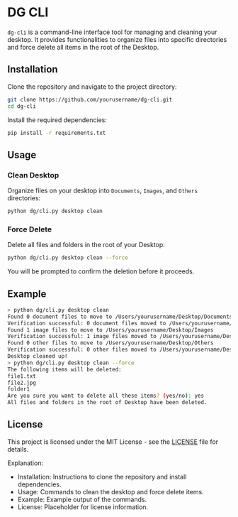 # DG CLI

`dg-cli` is a command-line interface tool for managing and cleaning your desktop. It provides functionalities to organize files into specific directories and force delete all items in the root of the Desktop.

## Installation

Clone the repository and navigate to the project directory:

```sh
git clone https://github.com/yourusername/dg-cli.git
cd dg-cli
```

Install the required dependencies:

```sh
pip install -r requirements.txt
```

## Usage

### Clean Desktop

Organize files on your desktop into `Documents`, `Images`, and `Others` directories:

```sh
python dg/cli.py desktop clean
```

### Force Delete

Delete all files and folders in the root of your Desktop:

```sh
python dg/cli.py desktop clean --force
```

You will be prompted to confirm the deletion before it proceeds.

## Example

```sh
> python dg/cli.py desktop clean
Found 0 document files to move to /Users/yourusername/Desktop/Documents
Verification successful: 0 document files moved to /Users/yourusername/Desktop/Documents
Found 1 image files to move to /Users/yourusername/Desktop/Images
Verification successful: 1 image files moved to /Users/yourusername/Desktop/Images
Found 0 other files to move to /Users/yourusername/Desktop/Others
Verification successful: 0 other files moved to /Users/yourusername/Desktop/Others
Desktop cleaned up!
> python dg/cli.py desktop clean --force
The following items will be deleted:
file1.txt
file2.jpg
folder1
Are you sure you want to delete all these items? (yes/no): yes
All files and folders in the root of Desktop have been deleted.
```

## License

This project is licensed under the MIT License - see the [LICENSE](LICENSE) file for details.

Explanation:
- Installation: Instructions to clone the repository and install dependencies.
- Usage: Commands to clean the desktop and force delete items.
- Example: Example output of the commands.
- License: Placeholder for license information.
```
